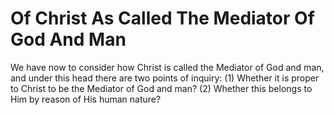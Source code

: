 # Of Christ As Called The Mediator Of God And Man

We have now to consider how Christ is called the Mediator of God and man, and under this head there are two points of inquiry:
(1) Whether it is proper to Christ to be the Mediator of God and man?
(2) Whether this belongs to Him by reason of His human nature?